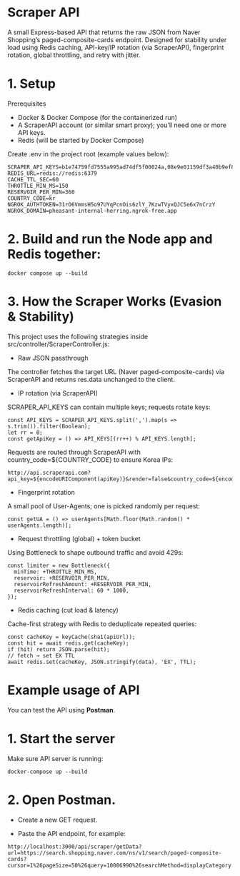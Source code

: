 # Scraper API

A small Express-based API that returns the raw JSON from Naver Shopping’s paged-composite-cards endpoint.
Designed for stability under load using Redis caching, API-key/IP rotation (via ScraperAPI), fingerprint rotation, global throttling, and retry with jitter.

# 1. Setup
Prerequisites

- Docker & Docker Compose (for the containerized run)
- A ScraperAPI account (or similar smart proxy); you’ll need one or more API keys.
- Redis (will be started by Docker Compose)

Create .env in the project root (example values below):
```
SCRAPER_API_KEYS=b1e74759fd7555a995ad74df5f00024a,08e9e01159df3a40b9ef8430c613cbdc
REDIS_URL=redis://redis:6379
CACHE_TTL_SEC=60
THROTTLE_MIN_MS=150
RESERVOIR_PER_MIN=360
COUNTRY_CODE=kr
NGROK_AUTHTOKEN=31rO6VmmsH5o97UYqPcnOis6zlY_7KzwTVyxQJC5e6x7nCrzY
NGROK_DOMAIN=pheasant-internal-herring.ngrok-free.app
```

# 2. Build and run the Node app and Redis together:
```
docker compose up --build
```

# 3. How the Scraper Works (Evasion & Stability)

This project uses the following strategies inside src/controller/ScraperController.js:

- Raw JSON passthrough

The controller fetches the target URL (Naver paged-composite-cards) via ScraperAPI and returns res.data unchanged to the client.

- IP rotation (via ScraperAPI)

SCRAPER_API_KEYS can contain multiple keys; requests rotate keys:
```
const API_KEYS = SCRAPER_API_KEYS.split(',').map(s => s.trim()).filter(Boolean);
let rr = 0;
const getApiKey = () => API_KEYS[(rr++) % API_KEYS.length];
```

Requests are routed through ScraperAPI with country_code=${COUNTRY_CODE} to ensure Korea IPs:
```
http://api.scraperapi.com?api_key=${encodeURIComponent(apiKey)}&render=false&country_code=${encodeURIComponent(COUNTRY_CODE)}&url=${encodeURIComponent(targetUrl)}
```

- Fingerprint rotation

A small pool of User-Agents; one is picked randomly per request:
```
const getUA = () => userAgents[Math.floor(Math.random() * userAgents.length)];
```

- Request throttling (global) + token bucket

Using Bottleneck to shape outbound traffic and avoid 429s:
```
const limiter = new Bottleneck({
  minTime: +THROTTLE_MIN_MS,
  reservoir: +RESERVOIR_PER_MIN,
  reservoirRefreshAmount: +RESERVOIR_PER_MIN,
  reservoirRefreshInterval: 60 * 1000,
});
```

- Redis caching (cut load & latency)

Cache-first strategy with Redis to deduplicate repeated queries:
```
const cacheKey = keyCache(sha1(apiUrl));
const hit = await redis.get(cacheKey);
if (hit) return JSON.parse(hit);
// fetch → set EX TTL
await redis.set(cacheKey, JSON.stringify(data), 'EX', TTL);
```

# Example usage of API

You can test the API using **Postman**.

# 1. Start the server
Make sure API server is running:
```
docker-compose up --build
```

# 2. Open Postman.

- Create a new GET request.

- Paste the API endpoint, for example:
```
http://localhost:3000/api/scraper/getData?url=https://search.shopping.naver.com/ns/v1/search/paged-composite-cards?cursor=1%26pageSize=50%26query=10006990%26searchMethod=displayCategory.basic%26isCatalogDiversifyOff=true%26hiddenNonProductCard=false%26hasMoreAd=false%26onlySecondhand=false%26onlyRental=false%26onlyOversea=false
```

